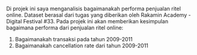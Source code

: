 Di projek ini saya menganalisis bagaimanakah performa penjualan ritel online. Dataset berasal dari tugas yang diberikan oleh Rakamin Academy - Digital Festival #33.
Pada projek ini akan memberikan kesimpulan bagaimana performa dari penjualan ritel online: 
1. Bagaimanakah transaksi pada tahun 2009-2011
2. Bagaimanakah cancellation rate dari tahun 2009-2011
